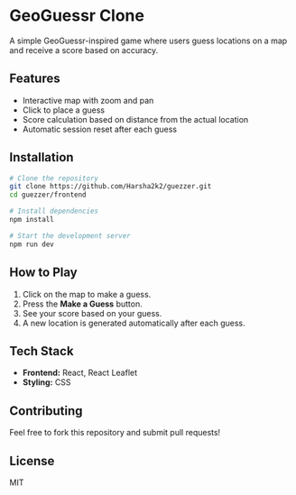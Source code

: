 # GeoGuessr Clone

A simple GeoGuessr-inspired game where users guess locations on a map and receive a score based on accuracy.

## Features
- Interactive map with zoom and pan
- Click to place a guess
- Score calculation based on distance from the actual location
- Automatic session reset after each guess

## Installation
```sh
# Clone the repository
git clone https://github.com/Harsha2k2/guezzer.git
cd guezzer/frontend

# Install dependencies
npm install

# Start the development server
npm run dev
```

## How to Play
1. Click on the map to make a guess.
2. Press the **Make a Guess** button.
3. See your score based on your guess.
4. A new location is generated automatically after each guess.

## Tech Stack
- **Frontend:** React, React Leaflet
- **Styling:** CSS

## Contributing
Feel free to fork this repository and submit pull requests!

## License
MIT

